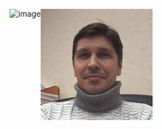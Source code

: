 ![](contents/myphoto-200x200.jpg)
<img src="https://github.com/golubtsoff/myresume/contents/myphoto-200x200.jpg" alt="image" align="left"/>
